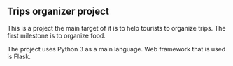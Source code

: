## Trips organizer project

This is a project the main target of it is to help tourists to organize trips. The first milestone is to organize food.

The project uses Python 3 as a main language. Web framework that is used is Flask.
